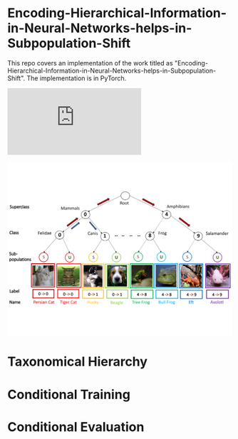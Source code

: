 # Encoding-Hierarchical-Information-in-Neural-Networks-helps-in-Subpopulation-Shift

This repo covers an implementation of the work titled as "Encoding-Hierarchical-Information-in-Neural-Networks-helps-in-Subpopulation-Shift". The implementation is in PyTorch. 

![This is the overall taxonomical hierarchy graph](https://github.com/Amitangshu1013/Encoding-Hierarchical-Information-in-Neural-Networks-helps-in-Subpopulation-Shift/blob/main/New_Block_1.pdf)

<p align="center">
  <img src="https://github.com/Amitangshu1013/Encoding-Hierarchical-Information-in-Neural-Networks-helps-in-Subpopulation-Shift/blob/main/Block.png" width="700">
</p>



# Taxonomical Hierarchy

# Conditional Training

# Conditional Evaluation
